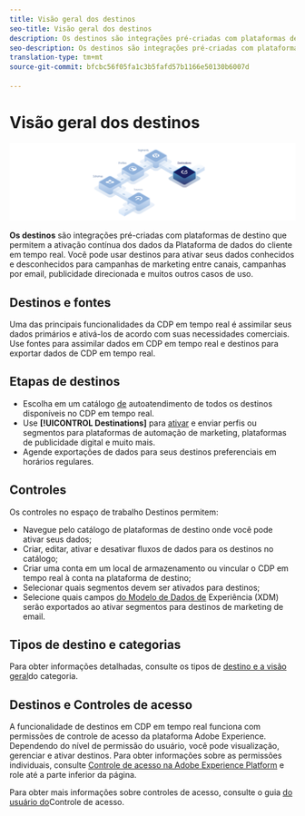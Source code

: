 ```yaml
---
title: Visão geral dos destinos
seo-title: Visão geral dos destinos
description: Os destinos são integrações pré-criadas com plataformas de destino que permitem a ativação contínua de dados da Plataforma de dados do cliente em tempo real. Você pode usar Destinos na Plataforma de dados do cliente em tempo real da Adobe para ativar seus dados conhecidos e desconhecidos para campanhas de marketing entre canais, campanhas de email, anúncios direcionados e muitos outros casos de uso.
seo-description: Os destinos são integrações pré-criadas com plataformas de destino que permitem a ativação contínua de dados da Plataforma de dados do cliente em tempo real. Você pode usar Destinos na Plataforma de dados do cliente em tempo real da Adobe para ativar seus dados conhecidos e desconhecidos para campanhas de marketing entre canais, campanhas de email, anúncios direcionados e muitos outros casos de uso.
translation-type: tm+mt
source-git-commit: bfcbc56f05fa1c3b5fafd57b1166e50130b6007d

---
```



# Visão geral dos destinos

![Banner de visão geral de destinos](/help/rtcdp/destinations/assets/destinations-overview-banner.png)

**Os destinos** são integrações pré-criadas com plataformas de destino que permitem a ativação contínua dos dados da Plataforma de dados do cliente em tempo real. Você pode usar destinos para ativar seus dados conhecidos e desconhecidos para campanhas de marketing entre canais, campanhas por email, publicidade direcionada e muitos outros casos de uso.

## Destinos e fontes

Uma das principais funcionalidades da CDP em tempo real é assimilar seus dados primários e ativá-los de acordo com suas necessidades comerciais. Use fontes para assimilar dados em CDP em tempo real e destinos para exportar dados de CDP em tempo real.

## Etapas de destinos

* Escolha em um catálogo [de](/help/rtcdp/destinations/destinations-catalog.md) autoatendimento de todos os destinos disponíveis no CDP em tempo real.
* Use **[!UICONTROL Destinations]** para [ativar](/help/rtcdp/destinations/activate-destinations.md) e enviar perfis ou segmentos para plataformas de automação de marketing, plataformas de publicidade digital e muito mais.
* Agende exportações de dados para seus destinos preferenciais em horários regulares.

## Controles

Os controles no espaço de trabalho [](/help/rtcdp/destinations/destinations-workspace.md) Destinos permitem:

* Navegue pelo catálogo de plataformas de destino onde você pode ativar seus dados;
* Criar, editar, ativar e desativar fluxos de dados para os destinos no catálogo;
* Criar uma conta em um local de armazenamento ou vincular o CDP em tempo real à conta na plataforma de destino;
* Selecionar quais segmentos devem ser ativados para destinos;
* Selecione quais campos [do Modelo de Dados de](https://www.adobe.io/apis/experienceplatform/home/xdm/xdmservices.html#!api-specification/markdown/narrative/technical_overview/schema_registry/xdm_system/xdm_system_in_experience_platform.md) Experiência (XDM) serão exportados ao ativar segmentos para destinos de marketing de email.

## Tipos de destino e categorias

Para obter informações detalhadas, consulte os tipos de [destino e a visão geral](/help/rtcdp/destinations/destination-types.md)do categoria.

## Destinos e Controles de acesso

A funcionalidade de destinos em CDP em tempo real funciona com permissões de controle de acesso da plataforma Adobe Experience. Dependendo do nível de permissão do usuário, você pode visualização, gerenciar e ativar destinos. Para obter informações sobre as permissões individuais, consulte [Controle de acesso na Adobe Experience Platform](https://www.adobe.io/apis/experienceplatform/home/permissions-and-sandboxes/permissions-and-sandboxes.html#!api-specification/markdown/narrative/technical_overview/access-control/access-control-overview.md) e role até a parte inferior da página.

Para obter mais informações sobre controles de acesso, consulte o guia [do usuário do](https://www.adobe.io/apis/experienceplatform/home/permissions-and-sandboxes/permissions-and-sandboxes.html#!api-specification/markdown/narrative/technical_overview/access-control/access-control-user-guide.md)Controle de acesso.